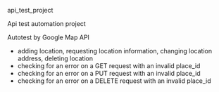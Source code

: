 api_test_project

Api test automation project

Autotest by Google Map API

 - adding location, requesting location information, changing location address, deleting location
 - checking for an error on a GET request with an invalid place_id
 - checking for an error on a PUT request with an invalid place_id
 - checking for an error on a DELETE request with an invalid place_id